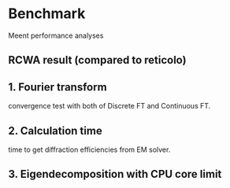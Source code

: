 # Benchmark
Meent performance analyses

## RCWA result (compared to reticolo)

## 1. Fourier transform
convergence test with both of Discrete FT and Continuous FT.

## 2. Calculation time
time to get diffraction efficiencies from EM solver.

## 3. Eigendecomposition with CPU core limit

